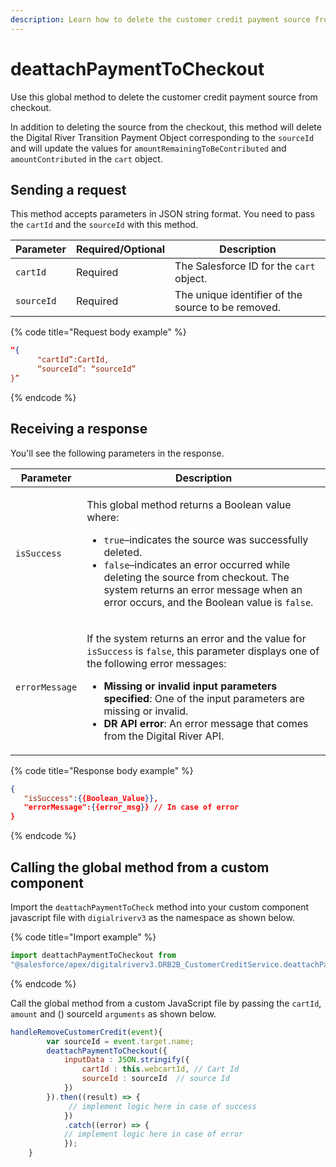 ```yaml
---
description: Learn how to delete the customer credit payment source from checkout.
---
```


# deattachPaymentToCheckout

Use this global method to delete the customer credit payment source from checkout.

In addition to deleting the source from the checkout, this method will delete the Digital River Transition Payment Object corresponding to the `sourceId` and will update the values for `amountRemainingToBeContributed` and `amountContributed` in the `cart` object.

## Sending a request

This method accepts parameters in JSON string format. You need to pass the `cartId` and the `sourceId` with this method.

| Parameter  | Required/Optional | Description                                        |
| ---------- | ----------------- | -------------------------------------------------- |
| `cartId`   | Required          | The Salesforce ID for the `cart` object.           |
| `sourceId` | Required          | The unique identifier of the source to be removed. |

{% code title="Request body example" %}
```json
“{
      "cartId”:CartId, 
      “sourceId”: “sourceId”
}”
```
{% endcode %}

## Receiving a response

You'll see the following parameters in the response.

| Parameter      | Description                                                                                                                                                                                                                                                                                                                                                                                            |
| -------------- | ------------------------------------------------------------------------------------------------------------------------------------------------------------------------------------------------------------------------------------------------------------------------------------------------------------------------------------------------------------------------------------------------------ |
| `isSuccess`    | <p>This global method returns a Boolean value where:</p><ul><li><code>true</code>–indicates the source was successfully deleted.</li><li><code>false</code>–indicates an error occurred while deleting the source from checkout. The system returns an error message when an error occurs, and the Boolean value is <code>false</code>.</li></ul>                                                      |
| `errorMessage` | <p>If the system returns an error and the value for <code>isSuccess</code> is <code>false</code>, this parameter displays one of the following error messages:</p><ul><li><strong>Missing or invalid input parameters specified</strong>: One of the input parameters are missing or invalid.</li><li><strong>DR API error</strong>: An error message that comes from the Digital River API.</li></ul> |

{% code title="Response body example" %}
```json
{
   "isSuccess":{{Boolean_Value}},  
   "errorMessage":{{error_msg}} // In case of error
}
```
{% endcode %}

## Calling the global method from a custom component

Import the `deattachPaymentToCheck` method into your custom component javascript file with `digialriverv3` as the namespace as shown below.

{% code title="Import example" %}
```javascript
import deattachPaymentToCheckout from 
"@salesforce/apex/digitalriverv3.DRB2B_CustomerCreditService.deattachPaymentToCheckout";
```
{% endcode %}

Call the global method from a custom JavaScript file by passing the `cartId`, `amount` and () sourceId `arguments` as shown below.

```javascript
handleRemoveCustomerCredit(event){
        var sourceId = event.target.name;
        deattachPaymentToCheckout({
            inputData : JSON.stringify({
                cartId : this.webcartId, // Cart Id
                sourceId : sourceId  // source Id
            })
        }).then((result) => {
             // implement logic here in case of success
            })
            .catch((error) => {
            // implement logic here in case of error
            });
    }
```
